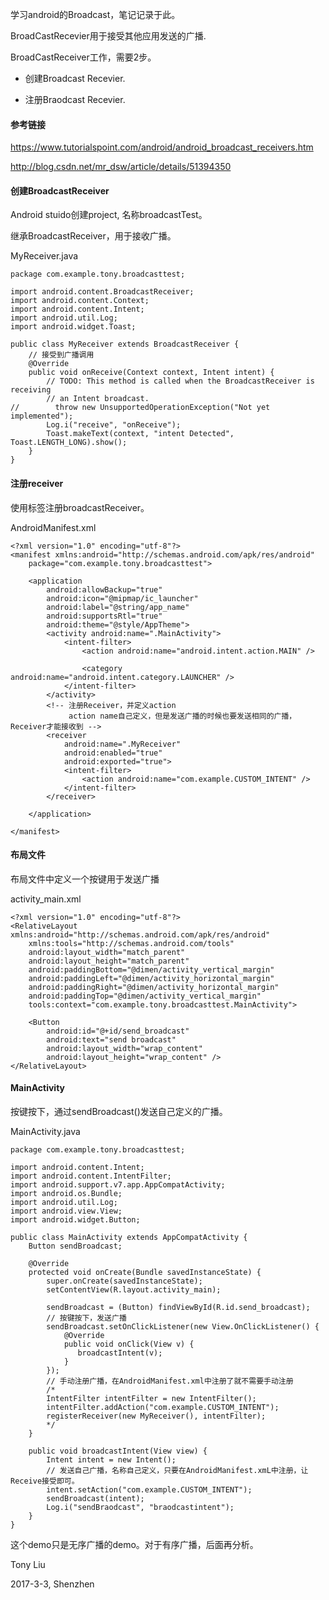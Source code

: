 学习android的Broadcast，笔记记录于此。

BroadCastRecevier用于接受其他应用发送的广播.

BroadCastReceiver工作，需要2步。

* 创建Broadcast Recevier.

* 注册Braodcast Recevier.

#### 参考链接

https://www.tutorialspoint.com/android/android_broadcast_receivers.htm

http://blog.csdn.net/mr_dsw/article/details/51394350

#### 创建BroadcastReceiver

Android stuido创建project, 名称broadcastTest。

继承BroadcastReceiver，用于接收广播。

MyReceiver.java

```
package com.example.tony.broadcasttest;

import android.content.BroadcastReceiver;
import android.content.Context;
import android.content.Intent;
import android.util.Log;
import android.widget.Toast;

public class MyReceiver extends BroadcastReceiver {
	// 接受到广播调用
    @Override
    public void onReceive(Context context, Intent intent) {
        // TODO: This method is called when the BroadcastReceiver is receiving
        // an Intent broadcast.
//        throw new UnsupportedOperationException("Not yet implemented");
        Log.i("receive", "onReceive");
        Toast.makeText(context, "intent Detected", Toast.LENGTH_LONG).show();
    }
}
```

#### 注册receiver

使用<receiver />标签注册broadcastReceiver。

AndroidManifest.xml

```
<?xml version="1.0" encoding="utf-8"?>
<manifest xmlns:android="http://schemas.android.com/apk/res/android"
    package="com.example.tony.broadcasttest">

    <application
        android:allowBackup="true"
        android:icon="@mipmap/ic_launcher"
        android:label="@string/app_name"
        android:supportsRtl="true"
        android:theme="@style/AppTheme">
        <activity android:name=".MainActivity">
            <intent-filter>
                <action android:name="android.intent.action.MAIN" />

                <category android:name="android.intent.category.LAUNCHER" />
            </intent-filter>
        </activity>
		<!-- 注册Receiver，并定义action 
			 action name自己定义，但是发送广播的时候也要发送相同的广播，Receiver才能接收到 -->
        <receiver
            android:name=".MyReceiver"
            android:enabled="true"
            android:exported="true">
            <intent-filter>
                <action android:name="com.example.CUSTOM_INTENT" />
            </intent-filter>
        </receiver>

    </application>

</manifest>
```

#### 布局文件

布局文件中定义一个按键用于发送广播

activity_main.xml

```
<?xml version="1.0" encoding="utf-8"?>
<RelativeLayout xmlns:android="http://schemas.android.com/apk/res/android"
    xmlns:tools="http://schemas.android.com/tools"
    android:layout_width="match_parent"
    android:layout_height="match_parent"
    android:paddingBottom="@dimen/activity_vertical_margin"
    android:paddingLeft="@dimen/activity_horizontal_margin"
    android:paddingRight="@dimen/activity_horizontal_margin"
    android:paddingTop="@dimen/activity_vertical_margin"
    tools:context="com.example.tony.broadcasttest.MainActivity">

    <Button
        android:id="@+id/send_broadcast"
        android:text="send broadcast"
        android:layout_width="wrap_content"
        android:layout_height="wrap_content" />
</RelativeLayout>
```

#### MainActivity

按键按下，通过sendBroadcast()发送自己定义的广播。

MainActivity.java

```
package com.example.tony.broadcasttest;

import android.content.Intent;
import android.content.IntentFilter;
import android.support.v7.app.AppCompatActivity;
import android.os.Bundle;
import android.util.Log;
import android.view.View;
import android.widget.Button;

public class MainActivity extends AppCompatActivity {
    Button sendBroadcast;

    @Override
    protected void onCreate(Bundle savedInstanceState) {
        super.onCreate(savedInstanceState);
        setContentView(R.layout.activity_main);

        sendBroadcast = (Button) findViewById(R.id.send_broadcast);
		// 按键按下，发送广播
        sendBroadcast.setOnClickListener(new View.OnClickListener() {
            @Override
            public void onClick(View v) {
               broadcastIntent(v);
            }
        });
        // 手动注册广播，在AndroidManifest.xml中注册了就不需要手动注册
		/*
        IntentFilter intentFilter = new IntentFilter();
        intentFilter.addAction("com.example.CUSTOM_INTENT");
        registerReceiver(new MyReceiver(), intentFilter);
        */
    }

    public void broadcastIntent(View view) {
        Intent intent = new Intent();
        // 发送自己广播，名称自己定义，只要在AndroidManifest.xmL中注册，让Receive接受即可。
        intent.setAction("com.example.CUSTOM_INTENT");
        sendBroadcast(intent);
        Log.i("sendBraodcast", "braodcastintent");
    }
}
```

这个demo只是无序广播的demo。对于有序广播，后面再分析。

Tony Liu

2017-3-3, Shenzhen